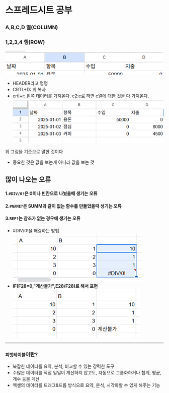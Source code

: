 # 스프레드시트 공부
### A,B,C,D 열(COLUMN)
### 1,2,3,4 행(ROW)
![alt text](image.png) 
- HEADER라고 명명
- CRTL+D: 위 복사
- crtl+r: 왼쪽 데이터를 가져온다.
c2:c로 하면 c열에 대한 것을 다 가져온다. 
![alt text](image-1.png)

위 그림을 기준으로 말한 것이다 
- 중요한 것은 값을 보는게 아니라 값을 보는 것
## 많이 나오는 오류 
#### 1.`#DIV/0!`은 0이나 빈칸으로 나눴을때 생기는 오류
#### 2.`#NAME?`은 SUMM과 같이 없는 함수를 만들었을때 생기는 오류
#### 3.`REF?`는 참조가 없는 경우에 생기는 오류
- #DIV/0!을 해결하는 방법 ![alt text](image-2.png)
- **IF(F28=0,"계산불가",E28/F28)로 해서 표현** ![alt text](image-3.png)
---
### `피벗테이블`이란?
- 복잡한 데이터를 요약, 분석, 비교할 수 있는 강력한 도구
- 수많은 데이터를 직접 일일이 계산하지 않고도, 자동으로 그룹화하거나 합계, 평균, 개수 등을 계산
- 엑셀의 데이터를 드래그&드롭 방식으로 요약, 분석, 시각화할 수 있게 해주는 기능


